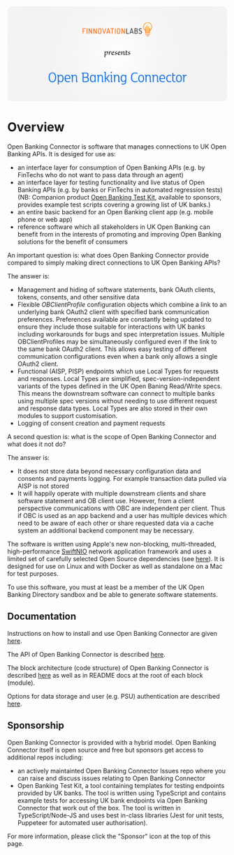 ![Alt text](./docs/OBC_Banner.png)

# Overview

Open Banking Connector is software that manages connections to UK Open Banking APIs. It is desiged for use as:
* an interface layer for consumption of Open Banking APIs (e.g. by FinTechs who do not want to pass data through an agent)
* an interface layer for testing functionality and live status of Open Banking APIs (e.g. by banks or FinTechs in automated regression tests) (NB: Companion product [Open Banking Test Kit](https://github.com/finlabsuk/open-banking-test-kit), available to sponsors, provides example test scripts covering a growing list of UK banks.)
* an entire basic backend for an Open Banking client app (e.g. mobile phone or web app)
* reference software which all stakeholders in UK Open Banking can benefit from in the interests of promoting and improving Open Banking solutions for the benefit of consumers

An important question is: what does Open Banking Connector provide compared to simply making direct connections to UK Open Banking APIs?

The answer is:
* Management and hiding of software statements, bank OAuth clients, tokens, consents, and other sensitive data
* Flexible *OBClientProfile* configuration objects which combine a link to an underlying bank OAuth2 client with specified bank communication preferences. Preferences available are constantly being updated to ensure they include those suitable for interactions with UK banks including workarounds for bugs and spec interpretation issues. Multiple OBClientProfiles may be simultaneously configured even if the link to the same bank OAuth2 client. This allows easy testing of different communication configurations even when a bank only allows a single OAuth2 client.
* Functional (AISP, PISP) endpoints which use Local Types for requests and responses. Local Types are simplified, spec-version-independent variants of the types defined in the UK Open Baning Read/Write specs. This means the downstream software can connect to multiple banks using multiple spec versions without needing to use different request and response data types. Local Types are also stored in their own modules to support customisation.
* Logging of consent creation and payment requests

A second question is: what is the scope of Open Banking Connector and what does it not do?

The answer is:
* It does not store data beyond necessary configuration data and consents and payments logging. For example transaction data pulled via AISP is not stored
* It will happily operate with multiple downstream clients and share software statement and OB client use. However, from a client perspective communications with OBC are independent per client. Thus if OBC is used as an app backend and a user has multiple devices which need to be aware of each other or share requested data via a cache system an additional backend component may be necessary.

The software is written using Apple's new non-blocking, multi-threaded, high-performance [SwiftNIO](https://github.com/apple/swift-nio) network application framework and uses a limited set of carefully selected Open Source dependencies (see [here](https://github.com/finlabsuk/open-banking-connector/blob/master/Package.swift)). It is designed for use on Linux and with Docker as well as standalone on a Mac for test purposes.

To use this software, you must at least be a member of the UK Open Banking Directory sandbox and be able to generate software statements.

## Documentation

Instructions on how to install and use Open Banking Connector are given [here](https://github.com/finlabsuk/open-banking-connector/blob/master/docs/installation-and-use.md).

The API of Open Banking Connector is described [here](https://github.com/finlabsuk/open-banking-connector/blob/master/docs/api.md).

The block architecture (code structure) of Open Banking Connector is described [here](https://github.com/finlabsuk/open-banking-connector/blob/master/docs/block-architecture.md) as well as in README docs at the root of each block (module).

Options for data storage and user (e.g. PSU) authentication are described [here](https://github.com/finlabsuk/open-banking-connector/blob/master/docs/data-storage-and-user-authentication.md). 

## Sponsorship

Open Banking Connector is provided with a hybrid model. Open Banking Connector itself is open source and free but sponsors get access to additional repos including:
* an actively maintainted Open Banking Connector Issues repo where you can raise and discuss issues relating to Open Banking Connector
* Open Banking Test Kit, a tool containing templates for testing endpoints provided by UK banks. The tool is written using TypeScript and contains example tests for accessing UK bank endpoints via Open Banking Connector that work out of the box. The tool is written in TypeScript/Node-JS and uses best in-class libraries (Jest for unit tests, Puppeteer for automated user authorisation).

For more information, please click the "Sponsor" icon at the top of this page.
